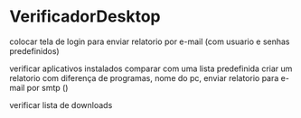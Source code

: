 # VerificadorDesktop

colocar tela de login para enviar relatorio por e-mail (com usuario e senhas predefinidos)

verificar aplicativos instalados
comparar com uma lista predefinida
criar um relatorio com diferença de programas, nome do pc,
enviar relatorio para e-mail por smtp ()


verificar lista de downloads
